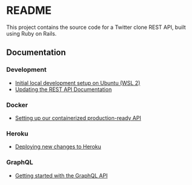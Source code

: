 # README

This project contains the source code for a Twitter clone REST API, built using
Ruby on Rails.



## Documentation


### Development

- [Initial local development setup on Ubuntu (WSL 2)][1]
- [Updating the REST API Documentation][2]


### Docker

- [Setting up our containerized production-ready API][3]


### Heroku

- [Deploying new changes to Heroku][4]


### GraphQL

- [Getting started with the GraphQL API][5]




<!-- References -->

[1]: /readme/development/initial-local-development-setup-on-ubuntu-wsl-2.md
[2]: /readme/development/updating-the-rest-api-documentation.md
[3]: /readme/docker/setting-up-our-dockerized-api.md
[4]: /readme/heroku/deploying-new-changes-to-heroku.md
[5]: /readme/graphql/getting-started-with-the-graphql-api.md
